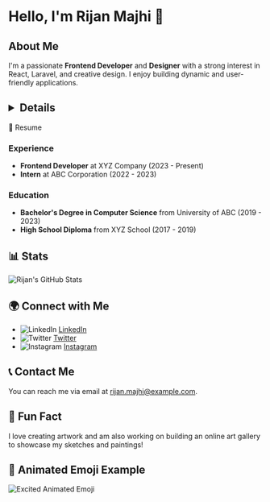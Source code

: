 # Hello, I'm Rijan Majhi 👋

## About Me
I'm a passionate **Frontend Developer** and **Designer** with a strong interest in React, Laravel, and creative design. I enjoy building dynamic and user-friendly applications.

## <details>
  <summary>📜 Resume</summary>
  
  ### Experience
  - **Frontend Developer** at XYZ Company (2023 - Present)
  - **Intern** at ABC Corporation (2022 - 2023)

  ### Education
  - **Bachelor's Degree in Computer Science** from University of ABC (2019 - 2023)
  - **High School Diploma** from XYZ School (2017 - 2019)

</details>

## 📊 Stats
![Rijan's GitHub Stats](https://github-readme-stats.vercel.app/api?username=rijanmajhi21&show_icons=true&theme=radical)

## 🌍 Connect with Me
- ![LinkedIn](https://upload.wikimedia.org/wikipedia/commons/e/e4/LinkedIn_Logo_2023.png) [LinkedIn](https://www.linkedin.com/in/rijanmajhi/)
- ![Twitter](https://upload.wikimedia.org/wikipedia/commons/6/6f/Twitter_Logo_2021.svg) [Twitter](https://twitter.com/rijanmajhi)
- ![Instagram](https://upload.wikimedia.org/wikipedia/commons/a/a5/Instagram_icon.png) [Instagram](https://www.instagram.com/rijanmajhi)

## 📞 Contact Me
You can reach me via email at [rijan.majhi@example.com](mailto:rijan.majhi@example.com).

## 📝 Fun Fact
I love creating artwork and am also working on building an online art gallery to showcase my sketches and paintings!

## 🎉 Animated Emoji Example
![Excited Animated Emoji](https://media.giphy.com/media/26gsggs6u5rSNeR1i/giphy.gif)
